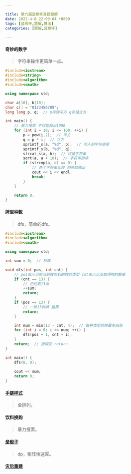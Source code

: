 ```yaml
---

title: 第六届蓝桥杯真题题解
date: 2022-4-8 22:09:04 +0800
tags: [蓝桥杯,题解,算法]
categories: [题解,蓝桥杯]

---
```


#### 奇妙的数字

> 字符串操作更简单一点。

```c++
#include<iostream>
#include<string>
#include<algorithm>
#include<cmath>

using namespace std;

char a[10], b[10];
char c[] = "0123456789";
long long p, q;  // p存储平方 q存储立方

int main() {
	// 暴力搜索 不可能超出1000
	for (int i = 10; i <= 100; ++i) {
		p = pow(i,2);  // 平方
		q = p * i;  // 立方 
		sprintf_s(a, "%d", p);  // 写入到字符串里
		sprintf_s(b, "%d", q);
		strcat_s(a, b);  // 拼接字符串
		sort(a, a + 10);  // 字符串排序
		if (strcmp(a, c) == 0) {
			// 两个字符串比较 相等就输出
			cout << i << endl;
			break;
		}
	}

	return 0;
}
```

#### [牌型种数](https://www.cnblogs.com/lemonsbiscuit/p/7776009.html)

> dfs，简单的dfs。

```c++
#include<iostream>
#include<algorithm>
#include<cmath>

using namespace std;

int sum = 0;  // 种数

void dfs(int pos, int cnt) {
	// pos表示当前当前搜索到的牌的类型 cnt表示以及取得牌的数量
	if (cnt == 13) {
		// 已经取13张
		++sum;
		return;
	}
	if (pos == 13) {
		// 一种13种牌 越界
		return;
	}

	int num = min(13 - cnt, 4);  // 每种类型的牌最多四张
	for (int i = 0; i <= num; ++i) {
		dfs(pos + 1, cnt + i);
	}
	return;  // 搜索完 return
}

int main() {
	dfs(0, 0);
	
	cout << sum;
	return 0;
}
```

#### [手链样式](https://www.cnblogs.com/qingjiuling/p/10574268.html)

> 全排列。

#### 饮料换购

> 暴力搜索。

#### [垒骰子](https://www.dreamwings.cn/lanqiao_0/4500.html)

> dp，矩阵快速幂。

#### [灾后重建](https://blog.csdn.net/Cyril_KI/article/details/107942299)

